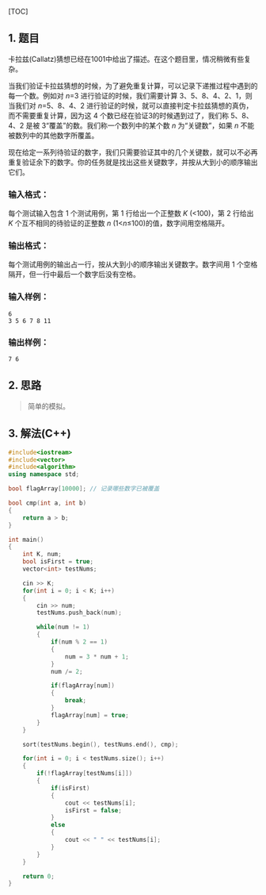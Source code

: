 [TOC]

## 1. 题目

卡拉兹(Callatz)猜想已经在1001中给出了描述。在这个题目里，情况稍微有些复杂。

当我们验证卡拉兹猜想的时候，为了避免重复计算，可以记录下递推过程中遇到的每一个数。例如对 *n*=3 进行验证的时候，我们需要计算 3、5、8、4、2、1，则当我们对 *n*=5、8、4、2 进行验证的时候，就可以直接判定卡拉兹猜想的真伪，而不需要重复计算，因为这 4 个数已经在验证3的时候遇到过了，我们称 5、8、4、2 是被 3“覆盖”的数。我们称一个数列中的某个数 *n* 为“关键数”，如果 *n* 不能被数列中的其他数字所覆盖。

现在给定一系列待验证的数字，我们只需要验证其中的几个关键数，就可以不必再重复验证余下的数字。你的任务就是找出这些关键数字，并按从大到小的顺序输出它们。

### 输入格式：

每个测试输入包含 1 个测试用例，第 1 行给出一个正整数 *K* (<100)，第 2 行给出 *K* 个互不相同的待验证的正整数 *n* (1<*n*≤100)的值，数字间用空格隔开。

### 输出格式：

每个测试用例的输出占一行，按从大到小的顺序输出关键数字。数字间用 1 个空格隔开，但一行中最后一个数字后没有空格。

### 输入样例：

```in
6
3 5 6 7 8 11
```

### 输出样例：

```out
7 6
```

## 2. 思路

> 简单的模拟。

## 3. 解法(C++)

```C++
#include<iostream>
#include<vector>
#include<algorithm>
using namespace std;

bool flagArray[10000]; // 记录哪些数字已被覆盖

bool cmp(int a, int b)
{
    return a > b;
}

int main()
{
    int K, num;
    bool isFirst = true;
    vector<int> testNums;

    cin >> K;
    for(int i = 0; i < K; i++)
    {
        cin >> num;
        testNums.push_back(num);

        while(num != 1)
        {
            if(num % 2 == 1)
            {
                num = 3 * num + 1;
            }
            num /= 2;

            if(flagArray[num])
            {
                break;
            }
            flagArray[num] = true;
        }
    }

    sort(testNums.begin(), testNums.end(), cmp);

    for(int i = 0; i < testNums.size(); i++)
    {
        if(!flagArray[testNums[i]])
        {
            if(isFirst)
            {
                cout << testNums[i];
                isFirst = false;
            }
            else
            {
                cout << " " << testNums[i];
            }
        }
    }

    return 0;
}
```

